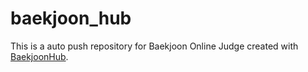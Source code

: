 # baekjoon_hub
This is a auto push repository for Baekjoon Online Judge created with [BaekjoonHub](https://github.com/BaekjoonHub/BaekjoonHub).
